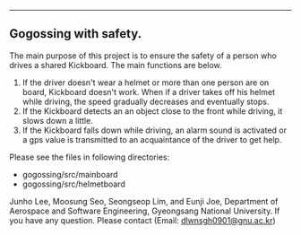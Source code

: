 ------------------------------------------------------------------------------------------------------------------------------------------------------------
Gogossing with safety.
------------------------------------------------------------------------------------------------------------------------------------------------------------

The main purpose of this project is to ensure the safety of a person who drives a shared Kickboard. 
The main functions are below.

1) If the driver doesn't wear a helmet or more than one person are on board, Kickboard doesn't work. When if a driver takes off his helmet while driving, the speed gradually decreases and eventually stops.
2) If the Kickboard detects an an object close to the front while driving, it slows down a little.
3) If the Kickboard falls down while driving, an alarm sound is activated or a gps value is transmitted to an acquaintance of the driver to get help.

Please see the files in following directories:
  - gogossing/src/mainboard
  - gogossing/src/helmetboard


Junho Lee, Moosung Seo, Seongseop Lim, and Eunji Joe, Department of Aerospace and Software Engineering, Gyeongsang National University.
If you have any question. Please contact (Email: dlwnsgh0901@gnu.ac.kr)
